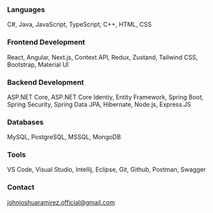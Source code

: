 ### Languages
C#, Java, JavaScript, TypeScript, C++, HTML, CSS

### Frontend Development
React, Angular, Next.js, Context API, Redux, Zustand, Tailwind CSS, Bootstrap, Material UI

### Backend Development
ASP.NET Core, ASP.NET Core Identiy, Entity Framework, Spring Boot, Spring Security, Spring Data JPA, Hibernate, Node.js, Express.JS

### Databases
MySQL, PostgreSQL, MSSQL, MongoDB

### Tools
VS Code, Visual Studio, Intellij, Eclipse, Git, Github, Postman, Swagger


### Contact
[johnjoshuaramirez.official@gmail.com](mailto:johnjoshuaramirez.official@gmail.com)
